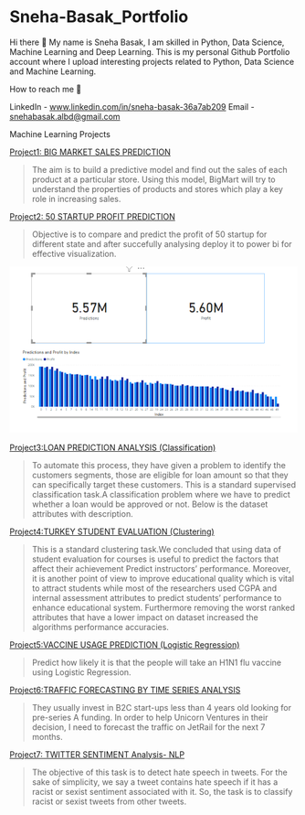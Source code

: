 # Sneha-Basak_Portfolio
Hi there 👋
My name is Sneha Basak, I am skilled in Python, Data Science, Machine Learning and Deep Learning. This is my personal Github Portfolio account where I upload interesting projects related to Python, Data Science and Machine Learning.

How to reach me 📱

LinkedIn - www.linkedin.com/in/sneha-basak-36a7ab209
Email - snehabasak.albd@gmail.com






Machine Learning Projects

[Project1: BIG MARKET SALES PREDICTION](https://github.com/Sneha05-analytic/Machine-Learning-Projects/blob/main/BIG%20MARKET%20sales%20prediction.ipynb)
 
> The aim is to build a predictive model and find out the sales of each product at a particular store.
> Using this model, BigMart will try to understand the properties of products and stores which play a key role in increasing sales.

[Project2: 50 STARTUP PROFIT PREDICTION](https://github.com/Sneha05-analytic/Machine-Learning-Projects/blob/main/50%20STARTUP%20PROFIT%20PREDICTION%202.ipynb)

> Objective is to compare and predict the profit of 50 startup for different state and after succefully analysing deploy it to power bi for effective visualization.


![](https://github.com/Sneha05-analytic/Sneha-Basak_Portfolio/blob/main/IMAGE/Capture.PNG)

[Project3:LOAN PREDICTION ANALYSIS (Classification)](https://github.com/Sneha05-analytic/Machine-Learning-Projects/blob/main/Loan%20prediction%20analysis%20%2Cclassification.ipynb)

> To automate this process, they have given a problem to identify the customers segments, those are eligible for loan amount so that they can specifically target these customers.
> This is a standard supervised classification task.A classification problem where we have to predict whether a loan would be approved or not. Below is the dataset attributes with   description.

[Project4:TURKEY STUDENT EVALUATION (Clustering)](https://github.com/Sneha05-analytic/Machine-Learning-Projects/blob/main/Turkey%20student%20evaluation%20.ipynb)

> This is a standard clustering task.We concluded that using data of student evaluation for courses is useful to predict the factors that affect their
  achievement 
> Predict instructors’ performance. Moreover, it is another point of view to improve educational quality which is vital to attract students while most of the researchers used CGPA   and internal assessment attributes to predict students’ performance to enhance educational system. 
> Furthermore removing the worst ranked attributes that have a lower impact on dataset increased the algorithms performance accuracies.

[Project5:VACCINE USAGE PREDICTION (Logistic Regression)](https://github.com/Sneha05-analytic/Machine-Learning-Projects/blob/main/Vaccine%20Usage%20Prediction%20LOGISTIC%20REGRESSION.ipynb)

> Predict how likely it is that the people will take an H1N1 flu vaccine using Logistic Regression.

[Project6:TRAFFIC FORECASTING BY TIME SERIES ANALYSIS](https://github.com/Sneha05-analytic/Machine-Learning-Projects/blob/main/Traffic%20forecasting%20by%20Time%20series%20analysis.ipynb)

> They usually invest in B2C start-ups less than 4 years old looking for pre-series A funding. In order to help Unicorn Ventures in their decision, I need to forecast the           traffic on JetRail for the next 7 months.

[Project7: TWITTER SENTIMENT Analysis- NLP](https://github.com/Sneha05-analytic/Machine-Learning-Projects/blob/main/Twitter%20sentiment%20analysis-%20NLP%20.ipynb)

> The objective of this task is to detect hate speech in tweets. For the sake of simplicity, we say a tweet contains hate speech if it has a racist or sexist sentiment             associated  with it. So, the task is to classify racist or sexist tweets from other tweets.

